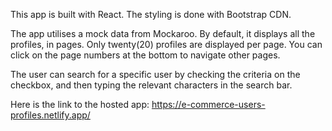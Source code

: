 This app is built with React.
The styling is done with Bootstrap CDN.

The app utilises a mock data from Mockaroo.
By default, it displays all the profiles, in pages. Only twenty(20) profiles are displayed per page. You can click on the page numbers at the bottom to navigate other pages.

The user can search for a specific user by checking the criteria on the checkbox, and then typing the relevant characters in the search bar.
 
Here is the link to the hosted app: https://e-commerce-users-profiles.netlify.app/